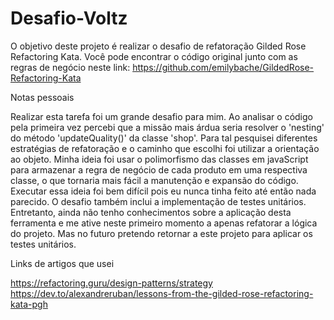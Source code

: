 # Desafio-Voltz

O objetivo deste projeto é realizar o desafio de refatoração Gilded Rose Refactoring Kata. 
Você pode encontrar o código original junto com as regras de negócio neste link: https://github.com/emilybache/GildedRose-Refactoring-Kata


Notas pessoais

Realizar esta tarefa foi um grande desafio para mim. Ao analisar o código pela primeira vez percebi que a missão mais árdua seria resolver o 'nesting'
do método 'updateQuality()' da classe 'shop'. Para tal pesquisei diferentes estratégias de refatoração e o caminho que escolhi foi utilizar a orientação
ao objeto. Minha ideia foi usar o polimorfismo das classes em javaScript para armazenar a regra de negócio de cada produto em uma respectiva classe, o que tornaria mais fácil 
a manutenção e expansão do código. Executar essa ideia foi bem difícil pois eu nunca tinha feito até então nada parecido. O desafio também inclui a implementação de testes unitários.
Entretanto, ainda não tenho conhecimentos sobre a aplicação desta ferramenta e me ative neste primeiro momento a apenas refatorar a lógica do projeto. Mas no futuro pretendo retornar 
a este projeto para aplicar os testes unitários. 

Links de artigos que usei

https://refactoring.guru/design-patterns/strategy
https://dev.to/alexandreruban/lessons-from-the-gilded-rose-refactoring-kata-pgh

